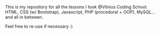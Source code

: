 This is my repository for all the lessons I took @Vilnius Coding School.
HTML, CSS (w/ Bootstrap), Javascript, PHP (procedural + OOP), MySQL... and all in between.

Feel free to re-use if necessary :)
